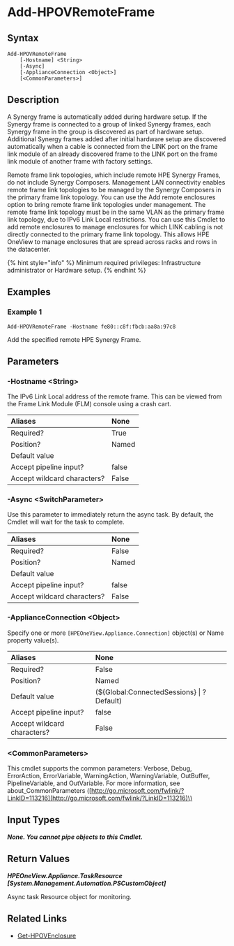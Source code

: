 ﻿---
description: Add remote HPE Synergy Frame to Composer.
---

# Add-HPOVRemoteFrame

## Syntax

```text
Add-HPOVRemoteFrame
    [-Hostname] <String>
    [-Async]
    [-ApplianceConnection <Object>]
    [<CommonParameters>]
```

## Description

A Synergy frame is automatically added during hardware setup. If the Synergy frame is connected to a group of linked Synergy frames, each Synergy frame in the group is discovered as part of hardware setup.  Additional Synergy frames added after initial hardware setup are discovered automatically when a cable is connected from the LINK port on the frame link module of an already discovered frame to the LINK port on the frame link module of another frame with factory settings.

Remote frame link topologies, which include remote HPE Synergy Frames, do not include Synergy Composers. Management LAN connectivity enables remote frame link topologies to be managed by the Synergy Composers in the primary frame link topology. You can use the Add remote enclosures option to bring remote frame link topologies under management. The remote frame link topology must be in the same VLAN as the primary frame link topology, due to IPv6 Link Local restrictions.  You can use this Cmdlet to add remote enclosures to manage enclosures for which LINK cabling is not directly connected to the primary frame link topology. This allows HPE OneView to manage enclosures that are spread across racks and rows in the datacenter.

{% hint style="info" %}
Minimum required privileges: Infrastructure administrator or Hardware setup.
{% endhint %}

## Examples

###  Example 1 

```text
Add-HPOVRemoteFrame -Hostname fe80::c8f:fbcb:aa8a:97c8
```

Add the specified remote HPE Synergy Frame.

## Parameters

### -Hostname &lt;String&gt;

The IPv6 Link Local address of the remote frame.  This can be viewed from the Frame Link Module (FLM) console using a crash cart.

| Aliases | None |
| :--- | :--- |
| Required? | True |
| Position? | Named |
| Default value |  |
| Accept pipeline input? | false |
| Accept wildcard characters? | False |

### -Async &lt;SwitchParameter&gt;

Use this parameter to immediately return the async task.  By default, the Cmdlet will wait for the task to complete.

| Aliases | None |
| :--- | :--- |
| Required? | False |
| Position? | Named |
| Default value |  |
| Accept pipeline input? | false |
| Accept wildcard characters? | False |

### -ApplianceConnection &lt;Object&gt;

Specify one or more `[HPEOneView.Appliance.Connection]` object(s) or Name property value(s).

| Aliases | None |
| :--- | :--- |
| Required? | False |
| Position? | Named |
| Default value | (${Global:ConnectedSessions} &vert; ? Default) |
| Accept pipeline input? | false |
| Accept wildcard characters? | False |

### &lt;CommonParameters&gt;

This cmdlet supports the common parameters: Verbose, Debug, ErrorAction, ErrorVariable, WarningAction, WarningVariable, OutBuffer, PipelineVariable, and OutVariable. For more information, see about\_CommonParameters \([http://go.microsoft.com/fwlink/?LinkID=113216](http://go.microsoft.com/fwlink/?LinkID=113216)\)

## Input Types

_**None.  You cannot pipe objects to this Cmdlet.**_

## Return Values

_**HPEOneView.Appliance.TaskResource [System.Management.Automation.PSCustomObject]**_

Async task Resource object for monitoring.

## Related Links

* [Get-HPOVEnclosure](get-hpovenclosure.md)
